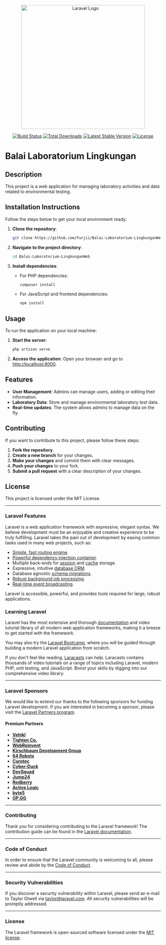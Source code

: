 <p align="center">
  <a href="https://laravel.com" target="_blank">
    <img src="https://raw.githubusercontent.com/laravel/art/master/logo-lockup/5%20SVG/2%20CMYK/1%20Full%20Color/laravel-logolockup-cmyk-red.svg" width="400" alt="Laravel Logo">
  </a>
</p>

<p align="center">
  <a href="https://github.com/laravel/framework/actions"><img src="https://github.com/laravel/framework/workflows/tests/badge.svg" alt="Build Status"></a>
  <a href="https://packagist.org/packages/laravel/framework"><img src="https://img.shields.io/packagist/dt/laravel/framework" alt="Total Downloads"></a>
  <a href="https://packagist.org/packages/laravel/framework"><img src="https://img.shields.io/packagist/v/laravel/framework" alt="Latest Stable Version"></a>
  <a href="https://packagist.org/packages/laravel/framework"><img src="https://img.shields.io/packagist/l/laravel/framework" alt="License"></a>
</p>

# Balai Laboratorium Lingkungan

## Description

This project is a web application for managing laboratory activities and data related to environmental testing.

## Installation Instructions

Follow the steps below to get your local environment ready:

1. **Clone the repository**:
    ```bash
    git clone https://github.com/Furjii/Balai-Laboratorium-LingkunganWeb.git
    ```

2. **Navigate to the project directory**:
    ```bash
    cd Balai-Laboratorium-LingkunganWeb
    ```

3. **Install dependencies**:
    - For PHP dependencies:
      ```bash
      composer install
      ```
    - For JavaScript and frontend dependencies:
      ```bash
      npm install
      ```

## Usage

To run the application on your local machine:

1. **Start the server**:
    ```bash
    php artisan serve
    ```

2. **Access the application**:
    Open your browser and go to [http://localhost:8000](http://localhost:8000).

## Features

- **User Management**: Admins can manage users, adding or editing their information.
- **Laboratory Data**: Store and manage environmental laboratory test data.
- **Real-time updates**: The system allows admins to manage data on the fly.

## Contributing

If you want to contribute to this project, please follow these steps:

1. **Fork the repository**.
2. **Create a new branch** for your changes.
3. **Make your changes** and commit them with clear messages.
4. **Push your changes** to your fork.
5. **Submit a pull request** with a clear description of your changes.

## License

This project is licensed under the MIT License.

---

### Laravel Features

Laravel is a web application framework with expressive, elegant syntax. We believe development must be an enjoyable and creative experience to be truly fulfilling. Laravel takes the pain out of development by easing common tasks used in many web projects, such as:

- [Simple, fast routing engine](https://laravel.com/docs/routing).
- [Powerful dependency injection container](https://laravel.com/docs/container).
- Multiple back-ends for [session](https://laravel.com/docs/session) and [cache](https://laravel.com/docs/cache) storage.
- Expressive, intuitive [database ORM](https://laravel.com/docs/eloquent).
- Database agnostic [schema migrations](https://laravel.com/docs/migrations).
- [Robust background job processing](https://laravel.com/docs/queues).
- [Real-time event broadcasting](https://laravel.com/docs/broadcasting).

Laravel is accessible, powerful, and provides tools required for large, robust applications.

### Learning Laravel

Laravel has the most extensive and thorough [documentation](https://laravel.com/docs) and video tutorial library of all modern web application frameworks, making it a breeze to get started with the framework.

You may also try the [Laravel Bootcamp](https://bootcamp.laravel.com), where you will be guided through building a modern Laravel application from scratch.

If you don't feel like reading, [Laracasts](https://laracasts.com) can help. Laracasts contains thousands of video tutorials on a range of topics including Laravel, modern PHP, unit testing, and JavaScript. Boost your skills by digging into our comprehensive video library.

---

### Laravel Sponsors

We would like to extend our thanks to the following sponsors for funding Laravel development. If you are interested in becoming a sponsor, please visit the [Laravel Partners program](https://partners.laravel.com).

#### Premium Partners

- **[Vehikl](https://vehikl.com/)**
- **[Tighten Co.](https://tighten.co)**
- **[WebReinvent](https://webreinvent.com/)**
- **[Kirschbaum Development Group](https://kirschbaumdevelopment.com)**
- **[64 Robots](https://64robots.com)**
- **[Curotec](https://www.curotec.com/services/technologies/laravel/)**
- **[Cyber-Duck](https://cyber-duck.co.uk)**
- **[DevSquad](https://devsquad.com/hire-laravel-developers)**
- **[Jump24](https://jump24.co.uk)**
- **[Redberry](https://redberry.international/laravel/)**
- **[Active Logic](https://activelogic.com)**
- **[byte5](https://byte5.de)**
- **[OP.GG](https://op.gg)**

---

### Contributing

Thank you for considering contributing to the Laravel framework! The contribution guide can be found in the [Laravel documentation](https://laravel.com/docs/contributions).

---

### Code of Conduct

In order to ensure that the Laravel community is welcoming to all, please review and abide by the [Code of Conduct](https://laravel.com/docs/contributions#code-of-conduct).

---

### Security Vulnerabilities

If you discover a security vulnerability within Laravel, please send an e-mail to Taylor Otwell via [taylor@laravel.com](mailto:taylor@laravel.com). All security vulnerabilities will be promptly addressed.

---

### License

The Laravel framework is open-sourced software licensed under the [MIT license](https://opensource.org/licenses/MIT).
